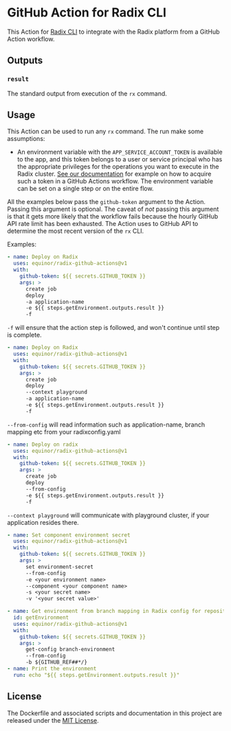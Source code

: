 # GitHub Action for Radix CLI

This Action for [Radix CLI](https://github.com/equinor/radix-cli) to integrate with the Radix platform from a GitHub Action workflow.

## Outputs

### `result`

The standard output from execution of the `rx` command.

## Usage

This Action can be used to run any `rx` command. The run make some assumptions:

- An environment variable with the `APP_SERVICE_ACCOUNT_TOKEN` is available to the app, and this token belongs to a user or service principal who has the appropriate privileges for the operations you want to execute in the Radix cluster. [See our documentation](https://www.radix.equinor.com/guides/deploy-only/example-github-action-using-ad-service-principal-access-token.html#example-of-using-ad-service-principal-to-get-access-to-a-radix-application-in-a-github-action) for example on how to acquire such a token in a GitHub Actions workflow. The environment variable can be set on a single step or on the entire flow.

All the examples below pass the `github-token` argument to the Action. Passing this argument is optional. The caveat of *not* passing this argument is that it gets more likely that the workflow fails because the hourly GitHub API rate limit has been exhausted. The Action uses to GitHub API to determine the most recent version of the `rx` CLI.

Examples:

```yaml
- name: Deploy on Radix
  uses: equinor/radix-github-actions@v1
  with:
    github-token: ${{ secrets.GITHUB_TOKEN }}
    args: >
      create job
      deploy
      -a application-name
      -e ${{ steps.getEnvironment.outputs.result }}
      -f
```

`-f` will ensure that the action step is followed, and won't continue until step is complete.

```yaml
- name: Deploy on Radix
  uses: equinor/radix-github-actions@v1
  with:
    github-token: ${{ secrets.GITHUB_TOKEN }}
    args: >
      create job
      deploy
      --context playground
      -a application-name
      -e ${{ steps.getEnvironment.outputs.result }}
      -f
```

`--from-config` will read information such as application-name, branch mapping etc from your radixconfig.yaml

```yaml
- name: Deploy on radix
  uses: equinor/radix-github-actions@v1
  with:
    github-token: ${{ secrets.GITHUB_TOKEN }}
    args: >
      create job
      deploy
      --from-config
      -e ${{ steps.getEnvironment.outputs.result }}
      -f
```

`--context playground` will communicate with playground cluster, if your application resides there.

```yaml
- name: Set component environment secret
  uses: equinor/radix-github-actions@v1
  with:
    github-token: ${{ secrets.GITHUB_TOKEN }}
    args: >
      set environment-secret
      --from-config
      -e <your environment name>
      --component <your component name>
      -s <your secret name>
      -v '<your secret value>'
```

```yaml
- name: Get environment from branch mapping in Radix config for repository
  id: getEnvironment
  uses: equinor/radix-github-actions@v1
  with:
    github-token: ${{ secrets.GITHUB_TOKEN }}
    args: >
      get-config branch-environment
      --from-config
      -b ${GITHUB_REF##*/}
- name: Print the environment
  run: echo "${{ steps.getEnvironment.outputs.result }}"
```

## License

The Dockerfile and associated scripts and documentation in this project are released under the [MIT License](LICENSE).
